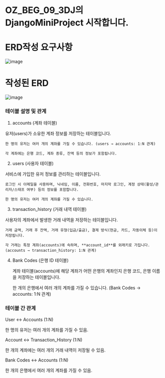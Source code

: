 ﻿# OZ_BEG_09_3DJ의 DjangoMiniProject 시작합니다. 

# ERD작성 요구사항
![image](https://github.com/user-attachments/assets/ad26a35f-de1e-415c-9548-96f21e309a28)



# 작성된 ERD
![image](https://github.com/user-attachments/assets/e63e0014-8b96-4de6-b5a7-2c49f0cede55)




### 테이블 설명 및 관계
1. accounts (계좌 테이블)
   
  유저(users)가 소유한 계좌 정보를 저장하는 테이블입니다.

    한 명의 유저는 여러 개의 계좌를 가질 수 있습니다. (users → accounts: 1:N 관계)

    각 계좌에는 은행 코드, 계좌 종류, 잔액 등의 정보가 포함됩니다.

2. users (사용자 테이블)
   
  서비스에 가입한 유저 정보를 관리하는 테이블입니다.

    로그인 시 이메일을 사용하며, 닉네임, 이름, 전화번호, 마지막 로그인, 계정 상태(활성/관리자/스태프 여부) 등의 정보를 포함합니다.

    한 명의 유저는 여러 개의 계좌를 가질 수 있습니다.

3. transaction_history (거래 내역 테이블)
   
  사용자의 계좌에서 발생한 거래 내역을 저장하는 테이블입니다.

    거래 금액, 거래 후 잔액, 거래 유형(입금/출금), 결제 방식(현금, 카드, 자동이체 등)이 저장됩니다.

    각 거래는 특정 계좌(accounts)에 속하며, **account_id**를 외래키로 가집니다.
    (accounts → transaction_history: 1:N 관계)

4. Bank Codes (은행 ID 테이블)
   
   계좌 테이블(accounts)에 해당 계좌가 어떤 은행의 계좌인지 은행 코드, 은행 이름을 저장하는 테이블입니다.

    한 개의 은행에서 여러 개의 계좌를 가질 수 있습니다. (Bank Codes → accounts: 1:N 관계)



### 테이블 간 관계
User ↔ Accounts (1:N)

  한 명의 유저는 여러 개의 계좌를 가질 수 있음.

Account ↔ Transaction_History (1:N)

  한 개의 계좌에는 여러 개의 거래 내역이 저장될 수 있음.

Bank Codes ↔ Accounts (1:N)

  한 개의 은행에서 여러 개의 계좌를 가질 수 있음.
